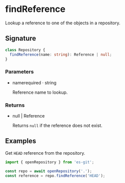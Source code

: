 # findReference

Lookup a reference to one of the objects in a repository.

## Signature

```ts
class Repository {
  findReference(name: string): Reference | null;
}
```

### Parameters

<ul class="param-ul">
  <li class="param-li param-li-root">
    <span class="param-name">name</span><span class="param-required">required</span>&nbsp;·&nbsp;<span class="param-type">string</span>
    <br>
    <p class="param-description">Reference name to lookup.</p>
  </li>
</ul>

### Returns

<ul class="param-ul">
  <li class="param-li param-li-root">
    <span class="param-type">null | Reference</span>
    <br>
    <p class="param-description">Returns  <code>null</code>  if the reference does not exist.</p>
  </li>
</ul>

## Examples

Get `HEAD` reference from the repository.

```ts
import { openRepository } from 'es-git';

const repo = await openRepository('.');
const reference = repo.findReference('HEAD');
```